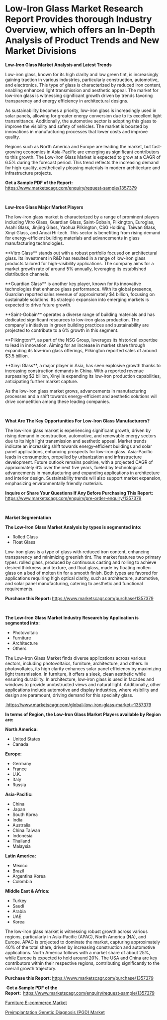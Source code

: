 <p><h1>Low-Iron Glass Market Research Report Provides thorough Industry Overview, which offers an In-Depth Analysis of Product Trends and New Market Divisions</h1></p><p><strong>Low-Iron Glass Market Analysis and Latest Trends</strong></p>
<p><p>Low-iron glass, known for its high clarity and low green tint, is increasingly gaining traction in various industries, particularly construction, automotive, and electronics. This type of glass is characterized by reduced iron content, enabling enhanced light transmission and aesthetic appeal. The market for low-iron glass is witnessing significant growth driven by trends favoring transparency and energy efficiency in architectural designs.</p><p>As sustainability becomes a priority, low-iron glass is increasingly used in solar panels, allowing for greater energy conversion due to its excellent light transmittance. Additionally, the automotive sector is adopting this glass to improve the visibility and safety of vehicles. The market is boosted by innovations in manufacturing processes that lower costs and improve quality.</p><p>Regions such as North America and Europe are leading the market, but fast-growing economies in Asia-Pacific are emerging as significant contributors to this growth. The Low-Iron Glass Market is expected to grow at a CAGR of 6.5% during the forecast period. This trend reflects the increasing demand for high-quality, aesthetically pleasing materials in modern architecture and infrastructure projects.</p></p>
<p><strong>Get a Sample PDF of the Report:&nbsp;</strong> <a href="https://www.marketscagr.com/enquiry/request-sample/1357379?utm_campaign=2097&utm_medium=2&utm_source=Github&utm_content=ia&utm_term=22032025&utm_id=low-iron-glass">https://www.marketscagr.com/enquiry/request-sample/1357379</a></p>
<p>&nbsp;</p>
<p><strong>Low-Iron Glass Major Market Players</strong></p>
<p><p>The low-iron glass market is characterized by a range of prominent players including Vitro Glass, Guardian Glass, Saint-Gobain, Pilkington, Euroglas, Asahi Glass, Jinjing Glass, Yaohua Pilkington, CSG Holding, Taiwan Glass, Xinyi Glass, and Ancai Hi-tech. This sector is benefiting from rising demand for energy-efficient building materials and advancements in glass manufacturing technologies.</p><p>**Vitro Glass** stands out with a robust portfolio focused on architectural glass. Its investment in R&D has resulted in a range of low-iron glass products tailored for high-visibility applications. The company aims for a market growth rate of around 5% annually, leveraging its established distribution channels.</p><p>**Guardian Glass** is another key player, known for its innovative technologies that enhance glass performance. With its global presence, Guardian reported sales revenue of approximately $4 billion, focusing on sustainable solutions. Its strategic expansion into emerging markets is expected to drive future growth.</p><p>**Saint-Gobain** operates a diverse range of building materials and has dedicated significant resources to low-iron glass production. The company's initiatives in green building practices and sustainability are projected to contribute to a 6% growth in this segment. </p><p>**Pilkington**, as part of the NSG Group, leverages its historical expertise to lead in innovation. Aiming for an increase in market share through expanding its low-iron glass offerings, Pilkington reported sales of around $3.5 billion.</p><p>**Xinyi Glass**, a major player in Asia, has seen explosive growth thanks to increasing construction demands in China. With a reported revenue surpassing $2 billion, Xinyi is expanding its low-iron production capabilities, anticipating further market capture.</p><p>As the low-iron glass market grows, advancements in manufacturing processes and a shift towards energy-efficient and aesthetic solutions will drive competition among these leading companies.</p></p>
<p>&nbsp;</p>
<p><strong>What Are The Key Opportunities For Low-Iron Glass Manufacturers?</strong></p>
<p><p>The low-iron glass market is experiencing significant growth, driven by rising demand in construction, automotive, and renewable energy sectors due to its high light transmission and aesthetic appeal. Market trends indicate an increasing shift towards energy-efficient buildings and solar panel applications, enhancing prospects for low-iron glass. Asia-Pacific leads in consumption, propelled by urbanization and infrastructure development. Future outlook remains positive, with a projected CAGR of approximately 6% over the next five years, fueled by technological advancements in manufacturing and expanding applications in architecture and interior design. Sustainability trends will also support market expansion, emphasizing environmentally friendly materials.</p></p>
<p><strong>Inquire or Share Your Questions If Any Before Purchasing This Report:</strong> <a href="https://www.marketscagr.com/enquiry/pre-order-enquiry/1357379?utm_campaign=2097&utm_medium=2&utm_source=Github&utm_content=ia&utm_term=22032025&utm_id=low-iron-glass">https://www.marketscagr.com/enquiry/pre-order-enquiry/1357379</a></p>
<p>&nbsp;</p>
<p><strong>Market Segmentation</strong></p>
<p><strong>The Low-Iron Glass Market Analysis by types is segmented into:</strong></p>
<p><ul><li>Rolled Glass</li><li>Float Glass</li></ul></p>
<p><p>Low-iron glass is a type of glass with reduced iron content, enhancing transparency and minimizing greenish tint. The market features two primary types: rolled glass, produced by continuous casting and rolling to achieve desired thickness and texture, and float glass, made by floating molten glass on a bed of molten tin for a smooth finish. Both types are favored for applications requiring high optical clarity, such as architecture, automotive, and solar panel manufacturing, catering to aesthetic and functional requirements.</p></p>
<p><strong>Purchase this Report:&nbsp;</strong><a href="https://www.marketscagr.com/purchase/1357379?utm_campaign=2097&utm_medium=2&utm_source=Github&utm_content=ia&utm_term=22032025&utm_id=low-iron-glass">https://www.marketscagr.com/purchase/1357379</a></p>
<p>&nbsp;</p>
<p><strong>The Low-Iron Glass Market Industry Research by Application is segmented into:</strong></p>
<p><ul><li>Photovoltaic</li><li>Furniture</li><li>Architecture</li><li>Others</li></ul></p>
<p><p>The Low-Iron Glass Market finds diverse applications across various sectors, including photovoltaics, furniture, architecture, and others. In photovoltaics, its high clarity enhances solar panel efficiency by maximizing light transmission. In furniture, it offers a sleek, clean aesthetic while ensuring durability. In architecture, low-iron glass is used in facades and windows to provide unobstructed views and natural light. Additionally, other applications include automotive and display industries, where visibility and design are paramount, driving demand for this specialty glass.</p></p>
<p><a href="https://www.marketscagr.com/global-low-iron-glass-market-r1357379?utm_campaign=2097&utm_medium=2&utm_source=Github&utm_content=ia&utm_term=22032025&utm_id=low-iron-glass">&nbsp;https://www.marketscagr.com/global-low-iron-glass-market-r1357379</a></p>
<p><strong>In terms of Region, the Low-Iron Glass Market Players available by Region are:</strong></p>
<p>
    <p> <strong> North America: </strong>
        <ul>
            <li>United States</li>
            <li>Canada</li>
        </ul>
        </p> 
    <p> <strong> Europe: </strong>
        <ul>
            <li>Germany</li>
            <li>France</li>
            <li>U.K.</li>
            <li>Italy</li>
            <li>Russia</li>
        </ul>
        </p> 
    <p> <strong> Asia-Pacific: </strong>
        <ul>
            <li>China</li>
            <li>Japan</li>
            <li>South Korea</li>
            <li>India</li>
            <li>Australia</li>
            <li>China Taiwan</li>
            <li>Indonesia</li>
            <li>Thailand</li>
            <li>Malaysia</li>
        </ul>
        </p> 
    <p> <strong> Latin America: </strong>
        <ul>
            <li>Mexico</li>
            <li>Brazil</li>
            <li>Argentina Korea</li>
            <li>Colombia</li>
        </ul>
        </p> 
    <p> <strong> Middle East & Africa: </strong>
        <ul>
            <li>Turkey</li>
            <li>Saudi</li>
            <li>Arabia</li>
            <li>UAE</li>
            <li>Korea</li>
        </ul>
    </p>
    </p>
<p><p>The low-iron glass market is witnessing robust growth across various regions, particularly in Asia-Pacific (APAC), North America (NA), and Europe. APAC is projected to dominate the market, capturing approximately 40% of the total share, driven by increasing construction and automotive applications. North America follows with a market share of about 25%, while Europe is expected to hold around 20%. The USA and China are key contributors within their respective regions, contributing significantly to the overall growth trajectory.</p></p>
<p><strong>Purchase this Report: </strong><a href="https://www.marketscagr.com/purchase/1357379?utm_campaign=2097&utm_medium=2&utm_source=Github&utm_content=ia&utm_term=22032025&utm_id=low-iron-glass">https://www.marketscagr.com/purchase/1357379</a></p>
<p>&nbsp;<strong>Get a Sample PDF of the Report:&nbsp;&nbsp;</strong><a href="https://www.marketscagr.com/enquiry/request-sample/1357379?utm_campaign=2097&utm_medium=2&utm_source=Github&utm_content=ia&utm_term=22032025&utm_id=low-iron-glass">https://www.marketscagr.com/enquiry/request-sample/1357379</a></p>
<p><strong></strong></p>
<p><p><a href="https://github.com/lylyparadise/Market-Research-Report-List-6/blob/main/furniture-e-commerce-market.md?utm_campaign=2097&utm_medium=2&utm_source=Github&utm_content=ia&utm_term=22032025&utm_id=low-iron-glass">Furniture E-commerce Market</a></p><p><a href="https://github.com/FlorianWolf90/Market-Research-Report-List-1/blob/main/preimplantation-genetic-diagnosis-pgd-market.md?utm_campaign=2097&utm_medium=2&utm_source=Github&utm_content=ia&utm_term=22032025&utm_id=low-iron-glass">Preimplantation Genetic Diagnosis (PGD) Market</a></p></p>